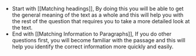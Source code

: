 - Start with [[Matching headings]], By doing this you will be able to get the general meaning of the text as a whole and this will help you with the rest of the question that requires you to take a more detailed look at the text.
- End with [[Matching Information to Paragraphs]], If you do other questions first, you will become familiar with the passage and this will help you identify the correct information more quickly and easily.


